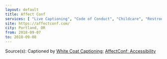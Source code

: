 ```yaml
---
layout: default
title: Affect Conf
services: [ "Live Captioning", "Code of Conduct", "Childcare", "Restrooms: All-Gender / Gender-Neutral", "Mobility Access", "Quiet/Rest Area", "Reserved Seating Near Stage", "Sign Language Interpreting on Request", "Service Animals Welcome", "Childcare", "Media Policy" ]
site: https://affectconf.com/
city: Portland, OR
from: 2018-09-07
to: 2018-09-08
---
```


Source(s): Captioned by [White Coat Captioning](http://www.whitecoatcaptioning.com/); [AffectConf: Accessibility](https://affectconf.com/accessibility/)
